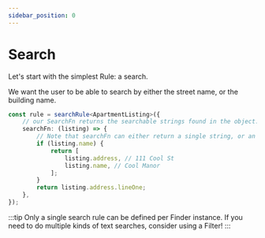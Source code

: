```yaml
---
sidebar_position: 0
---
```


# Search

Let's start with the simplest Rule: a search.

We want the user to be able to search by either the street name, or the building name.

```ts
const rule = searchRule<ApartmentListing>({
    // our SearchFn returns the searchable strings found in the object.
    searchFn: (listing) => {
        // Note that searchFn can either return a single string, or an array of strings.
        if (listing.name) {
            return [
                listing.address, // 111 Cool St
                listing.name, // Cool Manor
            ];
        }
        return listing.address.lineOne;
    },
});
```

:::tip
Only a single search rule can be defined per Finder instance. If you need to do multiple kinds of text searches, consider using a Filter!
:::

